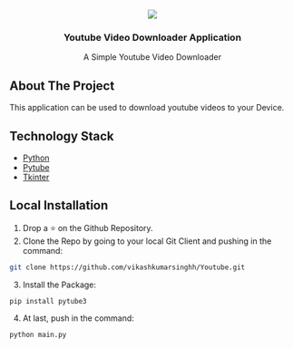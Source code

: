 
<br />
<p align="center">
  <a href="https://github.com/vikashkumarsinghh/Youtube">
    <img src="https://github.com/vikashkumarsinghh/Youtube/blob/master/youtube.png" >
  </a>

  <h3 align="center">Youtube Video Downloader Application</h3>

  <p align="center">
    A Simple Youtube Video Downloader
    <br />
    
  </p>
</p>

## About The Project

This application can be used to download youtube videos to your Device.
## Technology Stack

* [Python](https://www.python.org/)
* [Pytube](https://python-pytube.readthedocs.io/en/latest/)
* [Tkinter](https://www.tutorialspoint.com/python/python_gui_programming.htm)

## Local Installation

1. Drop a ⭐ on the Github Repository. 
2. Clone the Repo by going to your local Git Client and pushing in the command: 

```sh
git clone https://github.com/vikashkumarsinghh/Youtube.git
```

3. Install the Package: 
```sh
pip install pytube3
```

4. At last, push in the command:
```sh
python main.py
```


